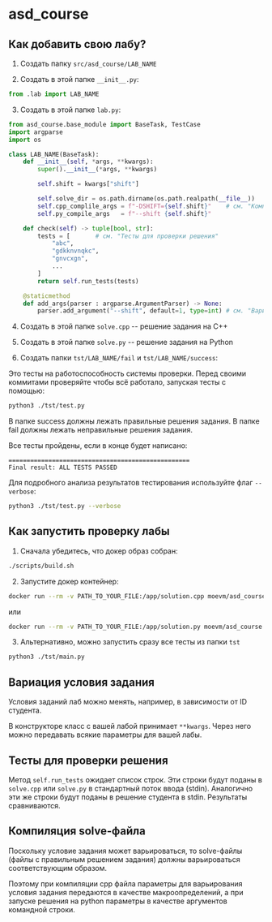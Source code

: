 # asd_course

## Как добавить свою лабу?

1. Создать папку `src/asd_course/LAB_NAME`

2. Создать в этой папке `__init__.py`:

```py
from .lab import LAB_NAME
```

3. Создать в этой папке `lab.py`:

```py
from asd_course.base_module import BaseTask, TestCase
import argparse
import os

class LAB_NAME(BaseTask):
    def __init__(self, *args, **kwargs):
        super().__init__(*args, **kwargs)

        self.shift = kwargs["shift"]

        self.solve_dir = os.path.dirname(os.path.realpath(__file__))
        self.cpp_complile_args = f"-DSHIFT={self.shift}"    # см. "Компиляция solve-файла"
        self.py_compile_args   = f"--shift {self.shift}"

    def check(self) -> tuple[bool, str]:
        tests = [       # см. "Тесты для проверки решения"
            "abc",
            "gdkknvnqkc",
            "gnvcxgn",
            ...
        ]
        return self.run_tests(tests)

    @staticmethod
    def add_args(parser : argparse.ArgumentParser) -> None: 
        parser.add_argument("--shift", default=1, type=int) # см. "Вариация условия задания"
```

4. Создать в этой папке `solve.cpp` -- решение задания на C++

5. Создать в этой папке `solve.py` -- решение задания на Python

6. Создать папки `tst/LAB_NAME/fail` и `tst/LAB_NAME/success`:

Это тесты на работоспособность системы проверки. Перед своими коммитами проверяйте чтобы всё работало, запуская тесты с помощью:

```sh
python3 ./tst/test.py
```

В папке success должны лежать правильные решения задания.
В папке fail должны лежать неправильные решения задания.

Все тесты пройдены, если в конце будет написано:
```
==================================================
Final result: ALL TESTS PASSED
```

Для подробного анализа результатов тестирования используйте флаг `--verbose`:

```sh
python3 ./tst/test.py --verbose
```


## Как запустить проверку лабы

1. Сначала убедитесь, что докер образ собран:

```sh
./scripts/build.sh
```

2. Запустите докер контейнер:

```sh
docker run --rm -v PATH_TO_YOUR_FILE:/app/solution.cpp moevm/asd_course --language cpp --mode check LAB_NAME
```

или

```sh
docker run --rm -v PATH_TO_YOUR_FILE:/app/solution.py moevm/asd_course --language python3 --mode check LAB_NAME
```

3. Альтернативно, можно запустить сразу все тесты из папки `tst`

```sh
python3 ./tst/main.py
```

## Вариация условия задания

Условия заданий лаб можно менять, например, в зависимости от ID студента.

В конструкторе класс с вашей лабой принимает `**kwargs`.
Через него можно передавать всякие параметры для вашей лабы.

## Тесты для проверки решения

Метод `self.run_tests` ожидает список строк. Эти строки будут поданы в `solve.cpp` или `solve.py` в стандартный поток ввода (stdin).
Аналогично эти же строки будут поданы в решение студента в stdin. Результаты сравниваются.

## Компиляция solve-файла

Поскольку условие задания может варьироваться, то solve-файлы (файлы с правильным решением задания) должны варьироваться соответствующим образом.

Поэтому при компиляции cpp файла параметры для варьирования условия задания передаются в качестве макроопределений, а при запуске решения на python параметры в качестве аргументов командной строки.

